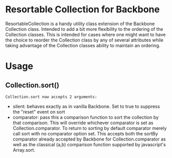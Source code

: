 # Resortable Collection for Backbone

ResortableCollection is a handy utility class extension of the Backbone Collection class. Intended to add a bit more flexibility to the ordering of the Collection classes. This is intended for cases where one might want to have the choice to reorder the Collection class by any of several attributes while taking advantage of the Collection classes ability to maintain an ordering.

# Usage

## Collection.sort()

    Collection.sort now accepts 2 arguments:

 * silent: behaves exactly as in vanilla Backbone. Set to true to suppress the "reset" event on sort
 * comparator: pass this a comparison function to sort the collection by that comparison. This will override whichever comparator is set as Collection.comparator. To return to sorting by default comparator merely call sort with no comparator option set. This accepts both the sortBy comparator already accepted by Backbone for Collection.comparator as well as the classical (a,b) comparison function supported by javascript's Array.sort.
